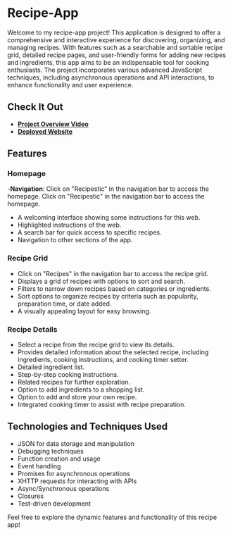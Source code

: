 # Recipe-App

Welcome to my recipe-app project! This application is designed to offer a comprehensive and interactive experience for discovering, organizing, and managing recipes. With features such as a searchable and sortable recipe grid, detailed recipe pages, and user-friendly forms for adding new recipes and ingredients, this app aims to be an indispensable tool for cooking enthusiasts. The project incorporates various advanced JavaScript techniques, including asynchronous operations and API interactions, to enhance functionality and user experience.

## Check It Out

- **[Project Overview Video](https://www.loom.com/share/43945e553c3847fab32f2bc937485e4f?sid=8efd8cf0-4195-45d8-bd49-2c565aff5b94)**
- **[Deployed Website](https://yuejiaoshi.github.io/recipe-app/)**

## Features

### Homepage
-**Navigation**: Click on "Recipestic" in the navigation bar to access the homepage. Click on "Recipestic" in the navigation bar to access the homepage.
- A welcoming interface showing some instructions for this web.
- Highlighted instructions of the web.
- A search bar for quick access to specific recipes.
- Navigation to other sections of the app.

### Recipe Grid
- Click on "Recipes" in the navigation bar to access the recipe grid.
- Displays a grid of recipes with options to sort and search.
- Filters to narrow down recipes based on categories or ingredients.
- Sort options to organize recipes by criteria such as popularity, preparation time, or date added.
- A visually appealing layout for easy browsing.

### Recipe Details
- Select a recipe from the recipe grid to view its details.
- Provides detailed information about the selected recipe, including ingredients, cooking instructions, and cooking timer setter.
- Detailed ingredient list.
- Step-by-step cooking instructions.
- Related recipes for further exploration.
- Option to add ingredients to a shopping list.
- Option to add and store your own recipe.
- Integrated cooking timer to assist with recipe preparation.

## Technologies and Techniques Used

- JSON for data storage and manipulation
- Debugging techniques
- Function creation and usage
- Event handling
- Promises for asynchronous operations
- XHTTP requests for interacting with APIs
- Async/Synchronous operations
- Closures
- Test-driven development

Feel free to explore the dynamic features and functionality of this recipe app!
